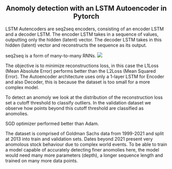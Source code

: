 <h2><center>Anomoly detection with an LSTM Autoencoder in Pytorch</h2></center>

LSTM Autencoders are seq2seq encoders, consisting of an encoder LSTM and a decoder LSTM. The encoder LSTM takes in a sequence of values, outputting only the hidden (latent) vector. The decoder LSTM takes in this hidden (latent) vector and reconstructs the sequence as its output.

seq2seq is a form of many-to-many RNNs.
<img src = "https://discuss.pytorch.org/uploads/default/original/2X/5/5f1edbc3470b9e6b8bc3c3dbca9dd6bf1e62513a.jpg">

The objective is to minimize reconstructions loss, in this case the L1Loss (Mean Absolute Error) performs better than the L2Loss (Mean Squared Error). The Autoencoder architecture uses only a 1-layer LSTM for Encoder and also Decoder, this is because the dataset is too small for a more complex model.

To detect an anomoly we look at the distribution of the reconstruction loss set a cutoff threshold to classify outliers. In the validation dataset we observe how points beyond this cutoff threshold are classified as anomolies.

SGD optimizer performed better than Adam.

The dataset is comprised of Goldman Sachs data from 1999-2021 and split at 2013 into train and validation sets. Dates beyond 2021 present very anomolous stock behaviour due to complex world events. To be able to train a model capable of accurately detecting finer anomolies here, the model would need many more parameters (depth), a longer sequence length and trained on many more data points.
